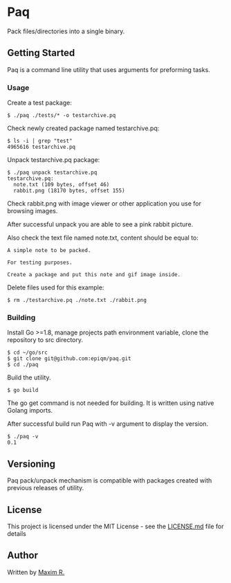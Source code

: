 # Paq

Pack files/directories into a single binary.

## Getting Started

Paq is a command line utility that uses arguments for preforming tasks.

### Usage

Create a test package:

```
$ ./paq ./tests/* -o testarchive.pq
```

Check newly created package named testarchive.pq:

```
$ ls -i | grep "test"
4965616 testarchive.pq
```

Unpack testarchive.pq package:

```
$ ./paq unpack testarchive.pq
testarchive.pq:
  note.txt (109 bytes, offset 46)
  rabbit.png (18170 bytes, offset 155)
```

Check rabbit.png with image viewer or other application you use for browsing images.

After successful unpack you are able to see a pink rabbit picture.

Also check the text file named note.txt, content should be equal to:

```
A simple note to be packed.

For testing purposes.

Create a package and put this note and gif image inside.

```

Delete files used for this example:

```
$ rm ./testarchive.pq ./note.txt ./rabbit.png
```

### Building

Install Go >=1.8, manage projects path environment variable, clone the repository to src directory.

```
$ cd ~/go/src
$ git clone git@github.com:epiqm/paq.git
$ cd ./paq
```

Build the utility.

```
$ go build
```

The go get command is not needed for building. It is written using native Golang imports.

After successful build run Paq with -v argument to display the version.

```
$ ./paq -v
0.1
```

## Versioning

Paq pack/unpack mechanism is compatible with packages created with previous releases of utility.

## License

This project is licensed under the MIT License - see the [LICENSE.md](LICENSE.md) file for details

## Author

Written by [Maxim R.](https://epiqm.github.io/)
